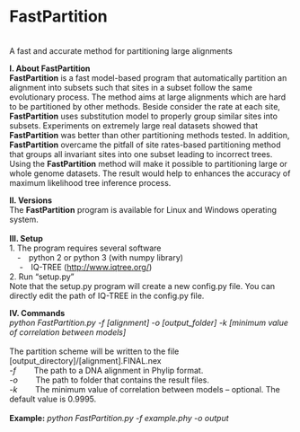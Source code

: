 # FastPartition
<br>A fast and accurate method for partitioning large alignments

<b>I.	About FastPartition</b>
<br><b>FastPartition</b> is a fast model-based program that automatically partition an alignment into subsets such that sites in a subset follow the same evolutionary process. The method aims at large alignments which are hard to be partitioned by other methods. Beside consider the rate at each site, <b>FastPartition</b> uses substitution model to properly group similar sites into subsets. Experiments on extremely large real datasets showed that <b>FastPartition</b> was better than other partitioning methods tested. In addition, <b>FastPartition</b> overcame the pitfall of site rates-based partitioning method that groups all invariant sites into one subset leading to incorrect trees.
<br>Using the <b>FastPartition</b> method will make it possible to partitioning large or whole genome datasets. The result would help to enhances the accuracy of maximum likelihood tree inference process.

<b>II.	Versions</b>
<br>The <b>FastPartition</b> program is available for Linux and Windows operating system.
<br><br>
<b>III.	Setup</b>
<br>1.	The program requires several software
<br>  - python 2 or python 3 (with numpy library)
<br>  - IQ-TREE (http://www.iqtree.org/)
<br>2.	Run “setup.py”
<br>Note that the setup.py program will create a new config.py file. You can directly edit the path of IQ-TREE in the config.py file.

<b>IV.	Commands</b>
<br><i>python FastPartition.py -f [alignment] -o [output_folder] -k [minimum value of correlation between models]</i>
<br><br>The partition scheme will be written to the file [output_directory]/[alignment].FINAL.nex
<br>  <i>-f</i>   The path to a DNA alignment in Phylip format.
<br>  <i>-o</i>   The path to folder that contains the result files.
<br>  <i>-k</i>   The minimum value of correlation between models – optional. The default value is 0.9995.
<br><bR><b>Example:</b> <i>python FastPartition.py -f example.phy -o output</i>

